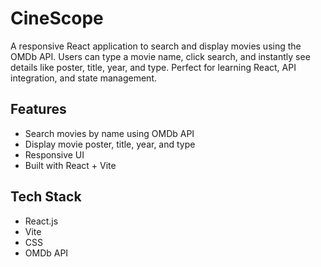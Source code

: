 # CineScope

A responsive React application to search and display movies using the OMDb API. Users can type a movie name, click search, and instantly see details like poster, title, year, and type. Perfect for learning React, API integration, and state management.

## Features
- Search movies by name using OMDb API
- Display movie poster, title, year, and type
- Responsive UI
- Built with React + Vite

## Tech Stack
- React.js
- Vite
- CSS
- OMDb API
